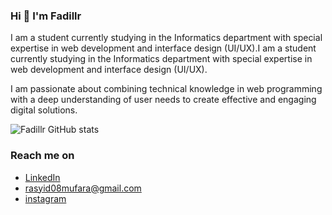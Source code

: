 ### Hi 👋 I'm Fadillr

I am a student currently studying in the Informatics department with special expertise in web development and interface design (UI/UX).I am a student currently studying in the Informatics department with special expertise in web development and interface design (UI/UX).

I am passionate about combining technical knowledge in web programming with a deep understanding of user needs to create effective and engaging digital solutions.

![Fadillr GitHub stats](https://github-readme-stats.vercel.app/api?username=fadillr&show_icons=true&theme=transparent)

### Reach me on
- <a href="https://linkedin.com/in/muhammad-fadillah-rasyid-63084a134/">LinkedIn</a>
- rasyid08mufara@gmail.com
- <a href="https://instagram.com/fadillrsyd">instagram</a>
